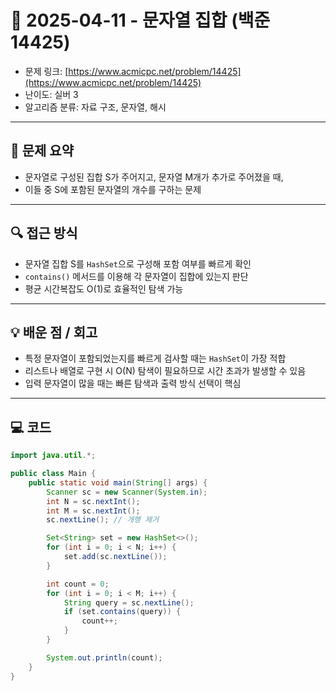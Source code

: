 # 📅 2025-04-11 - 문자열 집합 (백준 14425)

<!-- 문제 링크 -->
- 문제 링크: [https://www.acmicpc.net/problem/14425](https://www.acmicpc.net/problem/14425)
- 난이도: 실버 3
- 알고리즘 분류: 자료 구조, 문자열, 해시

---

## 📌 문제 요약

- 문자열로 구성된 집합 S가 주어지고, 문자열 M개가 추가로 주어졌을 때,
- 이들 중 S에 포함된 문자열의 개수를 구하는 문제

---

## 🔍 접근 방식

- 문자열 집합 S를 `HashSet`으로 구성해 포함 여부를 빠르게 확인
- `contains()` 메서드를 이용해 각 문자열이 집합에 있는지 판단
- 평균 시간복잡도 O(1)로 효율적인 탐색 가능

---

## 💡 배운 점 / 회고

- 특정 문자열이 포함되었는지를 빠르게 검사할 때는 `HashSet`이 가장 적합
- 리스트나 배열로 구현 시 O(N) 탐색이 필요하므로 시간 초과가 발생할 수 있음
- 입력 문자열이 많을 때는 빠른 탐색과 출력 방식 선택이 핵심

---

## 💻 코드

```java
import java.util.*;

public class Main {
    public static void main(String[] args) {
        Scanner sc = new Scanner(System.in);
        int N = sc.nextInt();
        int M = sc.nextInt();
        sc.nextLine(); // 개행 제거

        Set<String> set = new HashSet<>();
        for (int i = 0; i < N; i++) {
            set.add(sc.nextLine());
        }

        int count = 0;
        for (int i = 0; i < M; i++) {
            String query = sc.nextLine();
            if (set.contains(query)) {
                count++;
            }
        }

        System.out.println(count);
    }
}
